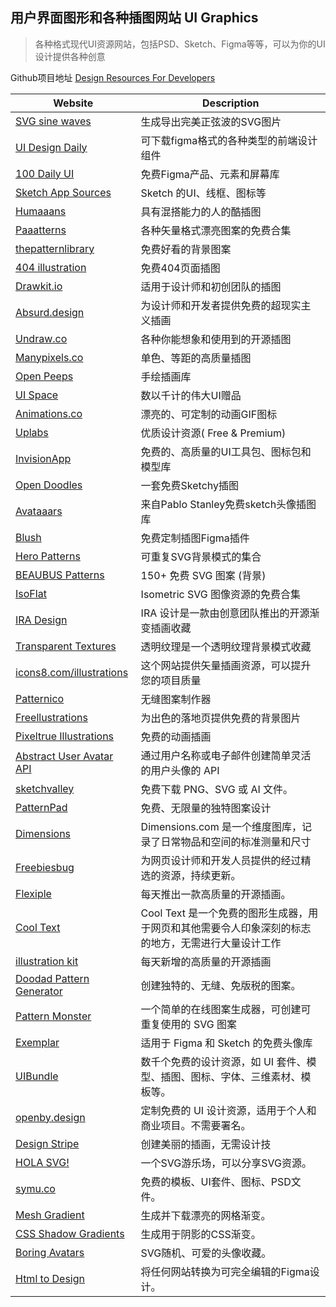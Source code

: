 ## 用户界面图形和各种插图网站 UI Graphics

>各种格式现代UI资源网站，包括PSD、Sketch、Figma等等，可以为你的UI设计提供各种创意

Github项目地址 
[<u>Design Resources For Developers</u>](https://github.com/bradtraversy/design-resources-for-developers#ui-graphics) 

| Website | Description                                                        |
| -------------------------------------------------------------------------------------------------------- | ------------------------------------------------------------------ |
| [SVG sine waves](https://www.sinwaver.com/)                                                              | 生成导出完美正弦波的SVG图片       |
| [UI Design Daily](https://uidesigndaily.com/)                                                            | 可下载figma格式的各种类型的前端设计组件                             |
| [100 Daily UI](https://100dailyui.webflow.io/)                                                           | 免费Figma产品、元素和屏幕库              |
| [Sketch App Sources](https://www.sketchappsources.com/)                                                  | Sketch 的UI、线框、图标等                       |
| [Humaaans](https://www.humaaans.com/)                                                                    | 具有混搭能力的人的酷插图     |
| [Paaatterns](https://products.ls.graphics/paaatterns/)                                                   | 各种矢量格式漂亮图案的免费合集    |
| [thepatternlibrary](http://thepatternlibrary.com/)                                                       | 免费好看的背景图案                                |
| [404 illustration](https://error404.fun/)                                                                | 免费404页面插图                                 |
| [Drawkit.io](https://www.drawkit.io/)                                                                    | 适用于设计师和初创团队的插图                          |
| [Absurd.design](https://absurd.design/)                                                                  | 为设计师和开发者提供免费的超现实主义插画         |
| [Undraw.co](https://undraw.co/)                                                                          | 各种你能想象和使用到的开源插图  |
| [Manypixels.co](https://www.manypixels.co/gallery/)                                                      | 单色、等距的高质量插图                |
| [Open Peeps](https://www.openpeeps.com/)                                                                 | 手绘插画库                                    |
| [UI Space](https://uispace.net/)                                                                         | 数以千计的伟大UI赠品                                     |
| [Animations.co](http://animaticons.co/)                                                                  | 漂亮的、可定制的动画GIF图标                         |
| [Uplabs](https://www.uplabs.com/)                                                                        | 优质设计资源( Free & Premium)                     |
| [InvisionApp](https://www.invisionapp.com/inside-design/design-resources/)                               | 免费的、高质量的UI工具包、图标包和模型库     |
| [Open Doodles](https://www.opendoodles.com/)                                                             | 一套免费Sketchy插图                                |
| [Avataaars](https://avataaars.com/)                                                                      | 来自Pablo Stanley免费sketch头像插图库       |
| [Blush](https://blush.design/)                                                                           | 免费定制插图Figma插件                  |
| [Hero Patterns](http://www.heropatterns.com/)                                                            | 可重复SVG背景模式的集合                 |
| [BEAUBUS Patterns](https://patterns.beaubus.com/)                                                        | 150+ 免费 SVG 图案 (背景)                       |
| [IsoFlat](https://isoflat.com/)                                                                          |  Isometric SVG 图像资源的免费合集               |
| [IRA Design](https://iradesign.io/)                                                                      | IRA 设计是一款由创意团队推出的开源渐变插画收藏   |
| [Transparent Textures](https://www.transparenttextures.com/) | 透明纹理是一个透明纹理背景模式收藏 |
| [icons8.com/illustrations](https://icons8.com/illustrations) | 这个网站提供矢量插画资源，可以提升您的项目质量 |
| [Patternico](https://patternico.com) | 无缝图案制作器 |
| [Freellustrations](https://www.freellustrations.com/) | 为出色的落地页提供免费的背景图片 |
| [Pixeltrue Illustrations](https://www.pixeltrue.com/illustrations) | 免费的动画插画 |
| [Abstract User Avatar API](https://www.abstractapi.com/user-avatar-api) | 通过用户名称或电子邮件创建简单灵活的用户头像的 API  |
| [sketchvalley](https://sketchvalley.com/) | 免费下载 PNG、SVG 或 AI 文件。 |
| [PatternPad](https://patternpad.com/) | 免费、无限量的独特图案设计 |
| [Dimensions](https://www.dimensions.com/) | Dimensions.com 是一个维度图库，记录了日常物品和空间的标准测量和尺寸|
| [Freebiesbug](https://freebiesbug.com/) |  为网页设计师和开发人员提供的经过精选的资源，持续更新。|
| [Flexiple](https://2.flexiple.com/scale/all-illustrations) | 每天推出一款高质量的开源插画。 |
| [Cool Text](https://cooltext.com/)| Cool Text 是一个免费的图形生成器，用于网页和其他需要令人印象深刻的标志的地方，无需进行大量设计工作 |
| [illustration kit](https://illustrationkit.com/)| 每天新增的高质量的开源插画 |
| [Doodad Pattern Generator](https://doodad.dev/pattern-generator/) | 创建独特的、无缝、免版税的图案。|
| [Pattern Monster](https://pattern.monster/) | 一个简单的在线图案生成器，可创建可重复使用的 SVG 图案|
| [Exemplar](https://themeselection.com/products/exemplar-free-avatar-library-for-figma-and-sketch/) | 适用于 Figma 和 Sketch 的免费头像库|
| [UIBundle](https://uibundle.com) | 数千个免费的设计资源，如 UI 套件、模型、插图、图标、字体、三维素材、模板等。 |
| [openby.design](http://openby.design/) | 定制免费的 UI 设计资源，适用于个人和商业项目。不需要署名。 |
| [Design Stripe](https://designstripe.com/catalog) | 创建美丽的插画，无需设计技 |
| [HOLA SVG!](https://holasvg.com/) | 一个SVG游乐场，可以分享SVG资源。 |
| [symu.co](https://symu.co/freebies/templates-4/)| 免费的模板、UI套件、图标、PSD文件。 |
| [Mesh Gradient](https://meshgradient.in/)| 生成并下载漂亮的网格渐变。 |
| [CSS Shadow Gradients](https://alvarotrigo.com/shadow-gradients/) |  生成用于阴影的CSS渐变。 |
| [Boring Avatars](https://boringavatars.com/) | SVG随机、可爱的头像收藏。 |
| [Html to Design](https://www.figma.com/community/plugin/1159123024924461424/html.to.design) | 将任何网站转换为可完全编辑的Figma设计。 |